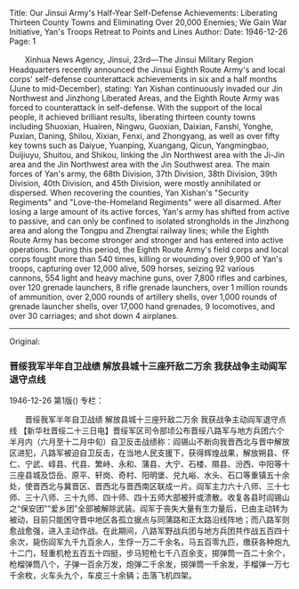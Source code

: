 Title: Our Jinsui Army's Half-Year Self-Defense Achievements: Liberating Thirteen County Towns and Eliminating Over 20,000 Enemies; We Gain War Initiative, Yan's Troops Retreat to Points and Lines
Author:
Date: 1946-12-26
Page: 1

　　Xinhua News Agency, Jinsui, 23rd—The Jinsui Military Region Headquarters recently announced the Jinsui Eighth Route Army's and local corps' self-defense counterattack achievements in six and a half months (June to mid-December), stating: Yan Xishan continuously invaded our Jin Northwest and Jinzhong Liberated Areas, and the Eighth Route Army was forced to counterattack in self-defense. With the support of the local people, it achieved brilliant results, liberating thirteen county towns including Shuoxian, Huairen, Ningwu, Guoxian, Daixian, Fanshi, Yonghe, Puxian, Daning, Shilou, Xixian, Fenxi, and Zhongyang, as well as over fifty key towns such as Daiyue, Yuanping, Xuangang, Qicun, Yangmingbao, Duijiuyu, Shuitou, and Shikou, linking the Jin Northwest area with the Ji-Jin area and the Jin Northwest area with the Jin Southwest area. The main forces of Yan's army, the 68th Division, 37th Division, 38th Division, 39th Division, 40th Division, and 45th Division, were mostly annihilated or dispersed. When recovering the counties, Yan Xishan's "Security Regiments" and "Love-the-Homeland Regiments" were all disarmed. After losing a large amount of its active forces, Yan's army has shifted from active to passive, and can only be confined to isolated strongholds in the Jinzhong area and along the Tongpu and Zhengtai railway lines; while the Eighth Route Army has become stronger and stronger and has entered into active operations. During this period, the Eighth Route Army's field corps and local corps fought more than 540 times, killing or wounding over 9,900 of Yan's troops, capturing over 12,000 alive, 509 horses, seizing 92 various cannons, 554 light and heavy machine guns, over 7,800 rifles and carbines, over 120 grenade launchers, 8 rifle grenade launchers, over 1 million rounds of ammunition, over 2,000 rounds of artillery shells, over 1,000 rounds of grenade launcher shells, over 17,000 hand grenades, 9 locomotives, and over 30 carriages; and shot down 4 airplanes.



<hr /> 

Original: 


### 晋绥我军半年自卫战绩  解放县城十三座歼敌二万余  我获战争主动阎军退守点线

1946-12-26
第1版()
专栏：

　　晋绥我军半年自卫战绩
    解放县城十三座歼敌二万余
    我获战争主动阎军退守点线
    【新华社晋绥二十三日电】晋绥军区司令部顷公布晋绥八路军与地方兵团六个半月内（六月至十二月中旬）自卫反击战绩称：阎锡山不断向我晋西北与晋中解放区进犯，八路军被迫自卫反击，在当地人民支援下，获得辉煌战果，解放朔县、怀仁、宁武、崞县、代县、繁峙、永和、蒲县、大宁、石楼、隰县、汾西、中阳等十三座县城及岱岳、原平、轩岗、奇村、阳明堡、兑九峪、水头、石口等重镇五十余处，使晋西北与冀晋区、晋西北与晋西南区联成一片。阎军主力六十八师、三十七师、三十八师、三十九师、四十师、四十五师大部被歼或溃散。收复各县时阎锡山之“保安团”“爱乡团”全部被解除武装。阎军于丧失大量有生力量后，已由主动转为被动，目前只能困守晋中地区各孤立据点与同蒲路和正太路沿线阵地；而八路军则愈战愈强，进入主动作战。在此期间，八路军野战兵团与地方兵团共作战五百四十余次，毙伤阎军九千九百余人，生俘一万二千余名，马五百零九匹，缴获各种炮九十二门，轻重机枪五百五十四挺，步马短枪七千八百余支，掷弹筒一百二十余个，枪榴弹筒八个，子弹一百余万发，炮弹二千余发，掷弹筒一千余发，手榴弹一万七千余枚，火车头九个，车皮三十余辆；击落飞机四架。
